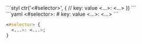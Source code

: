 <div data-size="100" data-examples="stylus" class="syntax"></div>
```styl
ctr('<#selector>', {
  // key: value
  <...>: <...>
})
```

<div data-size="100" data-examples="yaml" class="syntax"></div>
```yaml
<#selector>:
  # key: value
  <...>: <...>
```

```css
<#selector> {
  <...>: <...>;
}
```


